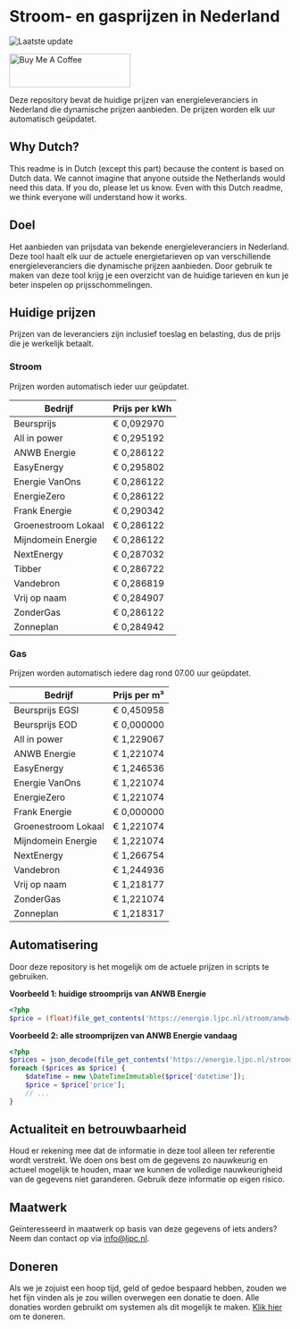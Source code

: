 # Stroom- en gasprijzen in Nederland

![Laatste update](https://img.shields.io/badge/laatste%20update-2023--11--24%2022%3A00%20CET-brightgreen)

<a href="https://www.buymeacoffee.com/Lars-" target="_blank"><img src="https://cdn.buymeacoffee.com/buttons/v2/default-orange.png" alt="Buy Me A Coffee" height="60" style="height: 60px !important;width: 217px !important;" ></a>

Deze repository bevat de huidige prijzen van energieleveranciers in Nederland die dynamische prijzen aanbieden. De prijzen worden elk uur automatisch geüpdatet.

## Why Dutch?

This readme is in Dutch (except this part) because the content is based on Dutch data. We cannot imagine that anyone outside the Netherlands would need this data. If you do, please let us know. Even with this Dutch readme, we think
everyone will understand how it works.

## Doel

Het aanbieden van prijsdata van bekende energieleveranciers in Nederland. Deze tool haalt elk uur de actuele energietarieven op van verschillende energieleveranciers die dynamische prijzen aanbieden. Door gebruik te maken van deze tool
krijg je een overzicht van de huidige tarieven en kun je beter inspelen op prijsschommelingen.

## Huidige prijzen

Prijzen van de leveranciers zijn inclusief toeslag en belasting, dus de prijs die je werkelijk betaalt.

### Stroom

Prijzen worden automatisch ieder uur geüpdatet.

 Bedrijf | Prijs per kWh 
---------|---------------
Beursprijs | € 0,092970
All in power | € 0,295192
ANWB Energie | € 0,286122
EasyEnergy | € 0,295802
Energie VanOns | € 0,286122
EnergieZero | € 0,286122
Frank Energie | € 0,290342
Groenestroom Lokaal | € 0,286122
Mijndomein Energie | € 0,286122
NextEnergy | € 0,287032
Tibber | € 0,286722
Vandebron | € 0,286819
Vrij op naam | € 0,284907
ZonderGas | € 0,286122
Zonneplan | € 0,284942


### Gas

Prijzen worden automatisch iedere dag rond 07.00 uur geüpdatet.

 Bedrijf | Prijs per m³ 
---------|--------------
Beursprijs EGSI | € 0,450958
Beursprijs EOD | € 0,000000
All in power | € 1,229067
ANWB Energie | € 1,221074
EasyEnergy | € 1,246536
Energie VanOns | € 1,221074
EnergieZero | € 1,221074
Frank Energie | € 0,000000
Groenestroom Lokaal | € 1,221074
Mijndomein Energie | € 1,221074
NextEnergy | € 1,266754
Vandebron | € 1,244936
Vrij op naam | € 1,218177
ZonderGas | € 1,221074
Zonneplan | € 1,218317


## Automatisering

Door deze repository is het mogelijk om de actuele prijzen in scripts te gebruiken.

**Voorbeeld 1: huidige stroomprijs van ANWB Energie**

```php
<?php
$price = (float)file_get_contents('https://energie.ljpc.nl/stroom/anwb-energie-nu.txt');

```

**Voorbeeld 2: alle stroomprijzen van ANWB Energie vandaag**

```php
<?php
$prices = json_decode(file_get_contents('https://energie.ljpc.nl/stroom/all-in-power-vandaag.json'),true);
foreach ($prices as $price) {
    $dateTime = new \DateTimeImmutable($price['datetime']);
    $price = $price['price'];
    // ...
}
```

## Actualiteit en betrouwbaarheid

Houd er rekening mee dat de informatie in deze tool alleen ter referentie wordt verstrekt. We doen ons best om de gegevens zo nauwkeurig en actueel mogelijk te houden, maar we kunnen de volledige nauwkeurigheid van de gegevens niet
garanderen. Gebruik deze informatie op eigen risico.

## Maatwerk

Geïnteresseerd in maatwerk op basis van deze gegevens of iets anders? Neem dan contact op
via [info@ljpc.nl](mailto:info@ljpc.nl?subject=Energie%20prijzen).

## Doneren

Als we je zojuist een hoop tijd, geld of gedoe bespaard hebben, zouden we het fijn vinden als je zou willen overwegen een
donatie te doen. Alle donaties worden gebruikt om systemen als dit mogelijk te
maken. [Klik hier](https://www.buymeacoffee.com/Lars-) om te doneren.
